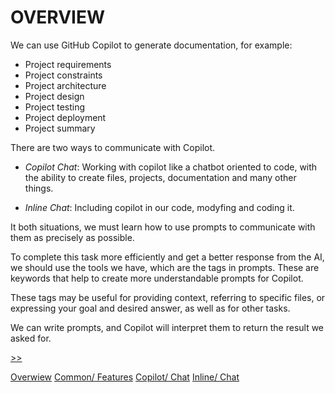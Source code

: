 # OVERVIEW #

We can use GitHub Copilot to generate documentation, for example:
- Project requirements
- Project constraints
- Project architecture
- Project design
- Project testing
- Project deployment
- Project summary

There are two ways to communicate with Copilot.

- *Copilot Chat*: Working with copilot like a chatbot oriented to code, with the ability to create files, projects, documentation and many other things.

- *Inline Chat*: Including copilot in our code, modyfing and coding it.

It both situations, we must learn how to use prompts to communicate with them as precisely as possible.

To complete this task more efficiently and get a better response from the AI, we should use the tools we have, which are the tags in prompts. These are keywords that help to create more understandable prompts for Copilot.

These tags may be useful for providing context, referring to specific files, or expressing your goal and desired answer, as well as for other tasks.

We can write prompts, and Copilot will interpret them to return the result we asked for.

[>>](CommonFeatures.md) 

[Overwiew](/docs/Overview.md)
[Common/ Features](/docs/CommonFeatures.md)
[Copilot/ Chat](/docs/CopilotChat.md)
[Inline/ Chat](/docs/InlineChat.md)
